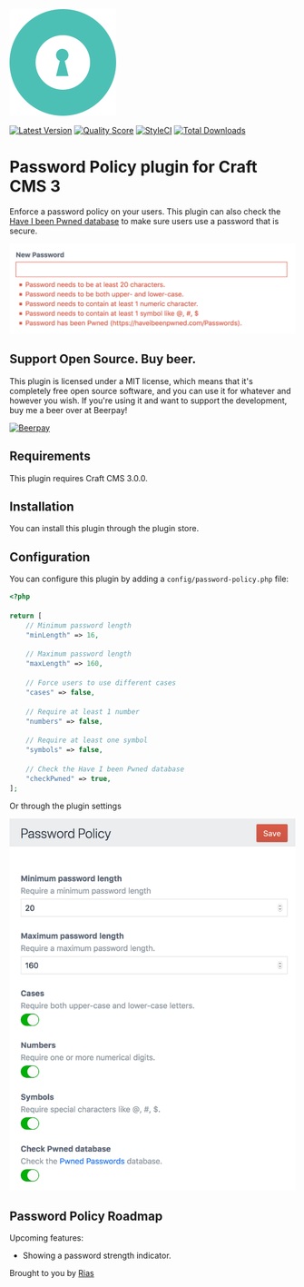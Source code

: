 ![Icon](./src/icon.svg)

[![Latest Version](https://img.shields.io/github/release/rias500/craft-password-policy.svg?style=flat-square)](https://github.com/rias500/craft-password-policy/releases)
[![Quality Score](https://img.shields.io/scrutinizer/g/rias500/craft-password-policy.svg?style=flat-square)](https://scrutinizer-ci.com/g/rias500/craft-password-policy)
[![StyleCI](https://styleci.io/repos/128541682/shield)](https://styleci.io/repos/128541682)
[![Total Downloads](https://img.shields.io/packagist/dt/rias/craft-password-policy.svg?style=flat-square)](https://packagist.org/packages/rias/craft-password-policy)

# Password Policy plugin for Craft CMS 3

Enforce a password policy on your users. This plugin can also check the [Have I been Pwned database](https://haveibeenpwned.com/Passwords) to make sure users use a password that is secure.

![Screenshot](resources/img/screenshot.png)

## Support Open Source. Buy beer.

This plugin is licensed under a MIT license, which means that it's completely free open source software, and you can use it for whatever and however you wish. If you're using it and want to support the development, buy me a beer over at Beerpay!

[![Beerpay](https://beerpay.io/Rias500/craft-password-policy/badge.svg?style=beer-square)](https://beerpay.io/Rias500/craft-password-policy)

## Requirements

This plugin requires Craft CMS 3.0.0.

## Installation

You can install this plugin through the plugin store.

## Configuration

You can configure this plugin by adding a `config/password-policy.php` file:

```php
<?php

return [
    // Minimum password length
    "minLength" => 16,
    
    // Maximum password length
    "maxLength" => 160,
    
    // Force users to use different cases
    "cases" => false,
    
    // Require at least 1 number
    "numbers" => false,
    
    // Require at least one symbol
    "symbols" => false,
    
    // Check the Have I been Pwned database
    "checkPwned" => true,
];
``` 

Or through the plugin settings

![Screenshot](resources/img/screenshot2.png)

## Password Policy Roadmap

Upcoming features:

* Showing a password strength indicator.

Brought to you by [Rias](https://rias.be)
